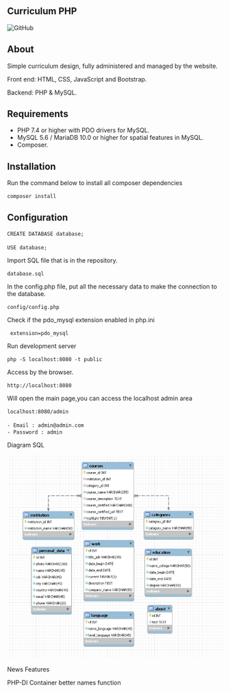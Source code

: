 ## Curriculum PHP

![GitHub](https://img.shields.io/github/license/brunof19d/my-curriculum)

## About

Simple curriculum design, fully administered and managed by the website.

Front end: HTML, CSS, JavaScript and Bootstrap.

Backend: PHP & MySQL.

## Requirements

  - PHP 7.4 or higher with PDO drivers for MySQL.
  - MySQL 5.6 / MariaDB 10.0 or higher for spatial features in MySQL.
  - Composer.

## Installation
Run the command below to install all composer dependencies

    composer install

## Configuration

    CREATE DATABASE database;
    
    USE database;
    
Import SQL file that is in the repository.

    database.sql
    
 In the config.php file, put all the necessary data to make the connection to the database.
 
    config/config.php
    
 Check if the pdo_mysql extension enabled in php.ini
 
     extension=pdo_mysql
    
 Run development server
 
    php -S localhost:8080 -t public
    
Access by the browser.

    http://localhost:8080
    
Will open the main page,you can access the localhost admin area 

    localhost:8080/admin

    - Email : admin@admin.com
    - Password : admin

Diagram SQL

![](public/img/git/diagram-sql.jpg)

News Features

PHP-DI Container 
better names function

